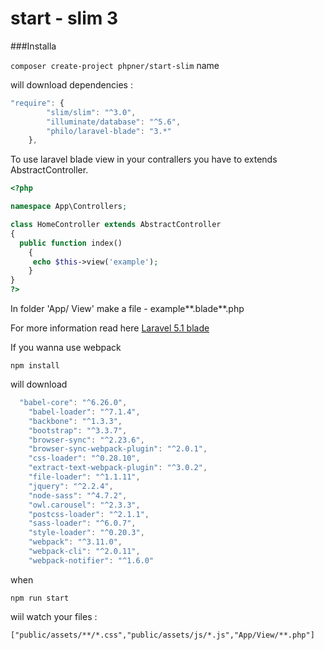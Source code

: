 # start - slim 3
###Installa 

`composer create-project phpner/start-slim` name

will download dependencies : 
```javascript
"require": {
        "slim/slim": "^3.0",
        "illuminate/database": "^5.6",
        "philo/laravel-blade": "3.*"
    },
```


To use laravel blade view in your contrallers you have to extends  AbstractController.

   ```php
   <?php
   
 namespace App\Controllers;
   
 class HomeController extends AbstractController
  {
     public function index()
       {
        echo $this->view('example');
       }
  }
?>
   ```
   
   In folder 'App/ View' make a file -  example**.blade**.php 
   
   For more information read here  [Laravel 5.1 blade ](https://laravel.com/docs/5.1/blade "Laravel 5.1")
   
   If you wanna use webpack 

`npm install`

will download 
```javascript
  "babel-core": "^6.26.0",
    "babel-loader": "^7.1.4",
    "backbone": "^1.3.3",
    "bootstrap": "^3.3.7",
    "browser-sync": "^2.23.6",
    "browser-sync-webpack-plugin": "^2.0.1",
    "css-loader": "^0.28.10",
    "extract-text-webpack-plugin": "^3.0.2",
    "file-loader": "^1.1.11",
    "jquery": "^2.2.4",
    "node-sass": "^4.7.2",
    "owl.carousel": "^2.3.3",
    "postcss-loader": "^2.1.1",
    "sass-loader": "^6.0.7",
    "style-loader": "^0.20.3",
    "webpack": "^3.11.0",
    "webpack-cli": "^2.0.11",
    "webpack-notifier": "^1.6.0"
```

when

`npm run start`

wiil watch your files : 

```
["public/assets/**/*.css","public/assets/js/*.js","App/View/**.php"]